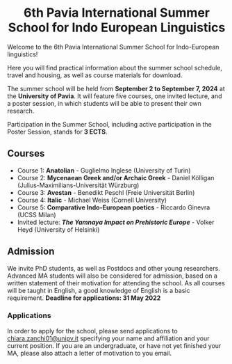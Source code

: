 <div align="center">

# 6th Pavia International Summer School for Indo European Linguistics

</div>

Welcome to the 6th Pavia International Summer School for Indo-European linguistics!

Here you will find practical information about the summer school schedule, travel and housing, as well as course materials for download.

The summer school will be held from **September 2 to September 7, 2024** at the **University of Pavia**. It will feature five courses, one invited lecture, and a poster session, in which students will be able to present their own research.

Participation in the Summer School, including active participation in the Poster Session, stands for **3 ECTS**.

## Courses

- Course 1: **Anatolian** - Guglielmo Inglese (University of Turin)
- Course 2: **Mycenaean Greek and/or Archaic Greek** - Daniel Kölligan (Julius-Maximilians-Universität Würzburg)
- Course 3: **Avestan** - Benedikt Peschl (Freie Universität Berlin)
- Course 4: **Italic** - Michael Weiss (Cornell University)
- Course 5: **Comparative Indo-European poetics** - Riccardo Ginevra (UCSS Milan)
- Invited lecture: ***The Yamnaya Impact on Prehistoric Europe*** - Volker Heyd (University of Helsinki)

## Admission

We invite PhD students, as well as Postdocs and other young researchers. Advanced MA students will also be considered for admission, based on a written statement of their motivation for attending the school. As all courses will be taught in English, a good knowledge of English is a basic requirement. **Deadline for applications: 31 May 2022**

### Applications

In order to apply for the school, please send applications to chiara.zanchi01@unipv.it specifying your name and affiliation and your current position.
If you are an undergraduate, or have not yet finished your MA, please also attach a letter of motivation to you email.
